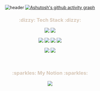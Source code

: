 <div align="center">

  ![header](https://capsule-render.vercel.app/api?type=transparent&fontColor=d6c6b6&height=150&section=header&text=i'm%20zeun&fontSize=80)
  [![Ashutosh's github activity graph](https://github-readme-activity-graph.vercel.app/graph?username=zeunxx&theme=dracula&bg_color=f6e6d1&color=ffffff&line=d6c6b6&point=d6c6b6&area=true&hide_border=true&area_color=ffffff&height=300)](https://github.com/ashutosh00710/github-readme-activity-graph) 
  
  
<!--  ![Anurag's GitHub stats](https://github-readme-stats.vercel.app/api?username=zeunxx&show_icons=true&theme=graywhite&title_color=d6c6b6&text_color=c1b5a9&icon_color=c1b5a9&align=center)
 [![Top Langs](https://github-readme-stats.vercel.app/api/top-langs/?username=anuraghazra&layout=compact&title_color=d6c6b6&text_color=c1b5a9&icon_color=c1b5a9&align=center)](https://github.com/anuraghazra/github-readme-stats)
 -->
   
   
</div>


<h3 align="center" style="color:#d6c6b6"  > :dizzy: Tech Stack :dizzy:</h3> 

<div align="center">
<img src="https://img.shields.io/badge/Java-007396?style=flat-square&logo=Java&logoColor=white"/></a>
<img src="https://img.shields.io/badge/Python-3766AB?style=flat-square&logo=Python&logoColor=white"/></a>

<img src="https://img.shields.io/badge/Spring-6DB33F?style=flat-square&logo=Spring&logoColor=white"/></a>
<img src="https://img.shields.io/badge/SpringBoot-6DB33F?style=flat-square&logo=SpringBoot&logoColor=white"/></a>
<img src="https://img.shields.io/badge/Node.js-339933?style=flat-square&logo=Node.js&logoColor=white"/></a>
 <img src="https://img.shields.io/badge/Flask-000000?style=flat&logo=Flask&logoColor=white"/>


<img src="https://img.shields.io/badge/Mysql-E6B91E?style=flat-square&logo=MySql&logoColor=white"/></a>
<img src="https://img.shields.io/badge/AWS-232F3E?style=flat-square&logo=AmazonAWS&logoColor=white"/></a>
</div >  


<br>


<h3 align="center" style="color:#d6c6b6"  > :sparkles: My Notion :sparkles: </h3> 
<p align="center">
  <a href="https://www.instagram.com/6_o777/](https://lopsided-acorn-81e.notion.site/3cf89d9667ba43fa895a3ac11c4e49da?pvs=4">
        <img src="https://img.shields.io/badge/notion-000000?style=for-the-badge&logo=Notion&logoColor=white"> 
    </a>
</p>
